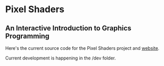 # Pixel Shaders
## An Interactive Introduction to Graphics Programming


Here's the current source code for the Pixel Shaders project and [website](http://electronicwhisper.github.io/pixel-shaders/
).

Current development is happening in the /dev folder.
